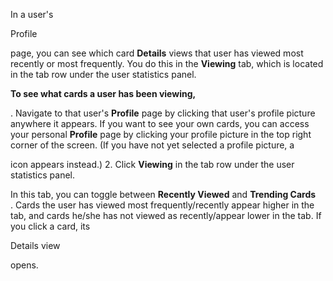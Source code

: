 

In a user's

Profile

page, you can see which card
 **Details**
 views that user has viewed most recently or most frequently. You do this in the
 **Viewing**
 tab, which is located in the tab row under the user statistics panel.


**To see what cards a user has been viewing,**

. Navigate to that user's
 **Profile**
 page by clicking that user's profile picture anywhere it appears. If you want to see your own cards, you can access your personal
 **Profile**
 page by clicking your profile picture in the top right corner of the screen. (If you have not yet selected a profile picture, a

icon appears instead.)
2. Click
 **Viewing**
 in the tab row under the user statistics panel.

In this tab, you can toggle between
 **Recently Viewed**
 and
 **Trending Cards**
 . Cards the user has viewed most frequently/recently appear higher in the tab, and cards he/she has not viewed as recently/appear lower in the tab. If you click a card, its

Details view

opens.

